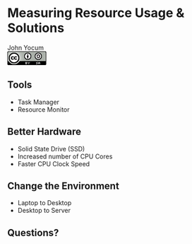 # Measuring Resource Usage & Solutions
John Yocum  
![CC BY-SA 4.0](../images/cc_by-sa_4.png)  



## Tools

- Task Manager
- Resource Monitor

## Better Hardware

- Solid State Drive (SSD)
- Increased number of CPU Cores
- Faster CPU Clock Speed

## Change the Environment

- Laptop to Desktop
- Desktop to Server

## Questions?

